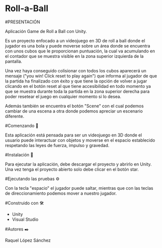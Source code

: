 # Roll-a-Ball

#PRESENTACIÓN

Aplicación Game de Roll a Ball con Unity.

Es un proyecto enfocado a un videojuego en 3D de roll a ball donde el jugador es una bola y puede moverse sobre un área donde se encuentra con unos cubos que le proporcionan puntuación, la cual va acumulando en el contador que se muestra visible en la zona superior izquierda de la pantalla.

Una vez haya conseguido colisionar con todos los cubos aparecerá un mensaje ("you win! Click reset to play again") que informa al jugador de que la partida ha finalizado con éxito y que tiene la opción de volver a jugar clicando en el botón reset al que tiene accesibilidad en todo momento ya que se muestra durante toda la partida en la zona superior derecha para poder resetear el juego en cualquier momento si lo desea.

Además también se encuentra el botón "Scene" con el cual podemos cambiar de una escena a otra donde podemos apreciar un escenario diferente.



#Comenzando 🚀

Esta aplicación está pensada para ser un videojuego en 3D donde el usuario puede interactuar con objetos y moverse en el espacio establecido respetando las leyes de fuerza, impulso y gravedad.




#Instalación 🔧

Para ejecutar la aplicación, debe descargar el proyecto y abrirlo en Unity.
Una vez tenga el proyecto abierto solo debe clicar en el botón star.




#Ejecutando las pruebas ⚙️

Con la tecla "espacio" el jugador puede saltar, mientras que con las teclas de direccionamiento podemos mover a nuestro jugador.



#Construido con 🛠️

- Unity
- Visual Studio 




#Autores ✒️

Raquel López Sánchez
